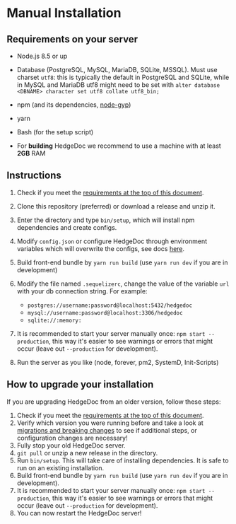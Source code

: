 # Manual Installation

## Requirements on your server

- Node.js 8.5 or up

- Database (PostgreSQL, MySQL, MariaDB, SQLite, MSSQL). Must use charset `utf8`: this is typically the
  default in PostgreSQL and SQLite, while in MySQL and MariaDB utf8 might need to be set with
  `alter database <DBNAME> character set utf8 collate utf8_bin;`

- npm (and its dependencies, [node-gyp](https://github.com/nodejs/node-gyp#installation))

- yarn

- Bash (for the setup script)

- For **building** HedgeDoc we recommend to use a machine with at least **2GB** RAM

## Instructions

1. Check if you meet the [requirements at the top of this document](#requirements-on-your-server).

2. Clone this repository (preferred) or download a release and unzip it.

3. Enter the directory and type `bin/setup`, which will install npm dependencies and create configs.

4. Modify `config.json` or configure HedgeDoc through environment variables which will
   overwrite the configs, see docs [here](https://github.com/codimd/server/blob/master/docs/configuration.md).

5. Build front-end bundle by `yarn run build` (use `yarn run dev` if you are in development)

6. Modify the file named `.sequelizerc`, change the value of the variable `url` with your db connection string. For example:
   - `postgres://username:password@localhost:5432/hedgedoc`
   - `mysql://username:password@localhost:3306/hedgedoc`
   - `sqlite://:memory:`

7. It is recommended to start your server manually once: `npm start --production`, this way it's easier to see warnings or errors that might occur (leave out `--production` for development).

8. Run the server as you like (node, forever, pm2, SystemD, Init-Scripts)

## How to upgrade your installation

If you are upgrading HedgeDoc from an older version, follow these steps:

1. Check if you meet the [requirements at the top of this document](#requirements-on-your-server).
2. Verify which version you were running before and take a look at [migrations and breaking changes](../guides/migrations-and-breaking-changes.md) to see if additional steps, or configuration changes are necessary!
3. Fully stop your old HedgeDoc server.
4. `git pull` or unzip a new release in the directory.
5. Run `bin/setup`. This will take care of installing dependencies. It is safe to run on an existing installation.
6. Build front-end bundle by `yarn run build` (use `yarn run dev` if you are in development).
7. It is recommended to start your server manually once: `npm start --production`, this way it's easier to see warnings or errors that might occur (leave out `--production` for development).
8. You can now restart the HedgeDoc server!
